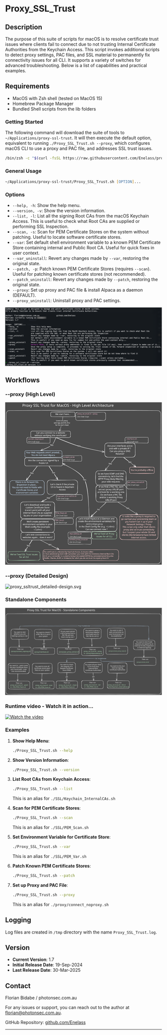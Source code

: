 # Proxy_SSL_Trust

## Description

The purpose of this suite of scripts for macOS is to resolve certificate trust issues where clients fail to connect due to not trusting Internal Certificate Authorities from the Keychain Access. This script invokes additional scripts to detect proxy settings, PAC files, and SSL material to permanently fix connectivity issues for all CLI. It supports a variety of switches for advanced troubleshooting. Below is a list of capabilities and practical examples.

## Requirements
- MacOS with Zsh shell (tested on MacOS 15)
- Homebrew Package Manager
- Bundled Shell scripts from the lib folders

### Getting Started
The following command will download the suite of tools to `~/Applications/proxy-ssl-trust`. It will then execute the default option, equivalent to running `./Proxy_SSL_Trust.sh --proxy`, which configures macOS CLI to use a proxy and PAC file, and addresses SSL trust issues.

```zsh
/bin/zsh -c "$(curl -fsSL https://raw.githubusercontent.com/Enelass/proxy-ssl-trust/refs/heads/main/lib/download_run_me.sh)"
```

### General Usage

```zsh
~/Applications/proxy-ssl-trust/Proxy_SSL_Trust.sh [OPTION]...
```

### Options

- `--help, -h`: Show the help menu.
- `--version, -v`: Show the version information.
- `--list, -l`: List all the signing Root CAs from the macOS Keychain Access. This is useful to check what Root CAs are supplied or performing SSL Inspection.
- `--scan, -s`: Scan for PEM Certificate Stores on the system without patching. Useful to locate software certificate stores.
- `--var`: Set default shell environment variable to a known PEM Certificate Store containing internal and Public Root CA. Useful for quick fixes in user context.
- `--var_uninstall`: Revert any changes made by `--var`, restoring the original state.
- `--patch, -p`: Patch known PEM Certificate Stores (requires `--scan`). Useful for patching known certificate stores (not recommended).
- `--patch_uninstall`: Revert any changes made by `--patch`, restoring the original state.
- `--proxy`: Set up proxy and PAC file & install Alpaca as a daemon (DEFAULT).
- `--proxy_uninstall`: Uninstall proxy and PAC settings.

![proxy_ssl_trust.png](assets/proxy_ssl_trust.png)

## Workflows

### --proxy (High Level)
![proxy_ssltrust_high-level.svg](assets/proxy_ssltrust_high-level.svg)

### --proxy (Detailed Design)
![proxy_ssltrust_detailed-design.svg](assets/proxy_ssltrust_detailed-design.svg)

### Standalone Components 
![proxy_ssltrust_standalone-components.svg](assets/proxy_ssltrust_standalone-components.svg)


### Runtime video - Watch it in action...
[![Watch the video](https://img.youtube.com/vi/sAhBpycDMLI/0.jpg)](https://www.youtube.com/watch?v=sAhBpycDMLI)


### Examples

1. **Show Help Menu**:
    ```zsh
    ./Proxy_SSL_Trust.sh --help
    ```

2. **Show Version Information**:
    ```zsh
    ./Proxy_SSL_Trust.sh --version
    ```

3. **List Root CAs from Keychain Access**:
    ```zsh
    ./Proxy_SSL_Trust.sh --list
    ```
    This is an alias for `./SSL/Keychain_InternalCAs.sh`

4. **Scan for PEM Certificate Stores**:
    ```zsh
    ./Proxy_SSL_Trust.sh --scan
    ```
    This is an alias for `./SSL/PEM_Scan.sh`

5. **Set Environment Variable for Certificate Store**:
    ```zsh
    ./Proxy_SSL_Trust.sh --var
    ```
    This is an alias for `./SSL/PEM_Var.sh`

6. **Patch Known PEM Certificate Stores**:
    ```zsh
    ./Proxy_SSL_Trust.sh --patch
    ```

7. **Set up Proxy and PAC File**:
    ```zsh
    ./Proxy_SSL_Trust.sh --proxy
    ```
    This is an alias for `./proxy/connect_noproxy.sh`

## Logging

Log files are created in `/tmp` directory with the name `Proxy_SSL_Trust.log`.

## Version

- **Current Version**: 1.7
- **Initial Release Date**: 19-Sep-2024
- **Last Release Date**: 30-Mar-2025

## Contact

Florian Bidabe  /  photonsec.com.au

For any issues or support, you can reach out to the author at florian@photonsec.com.au.

GitHub Repository: [github.com/Enelass](https://github.com/Enelass)

---
